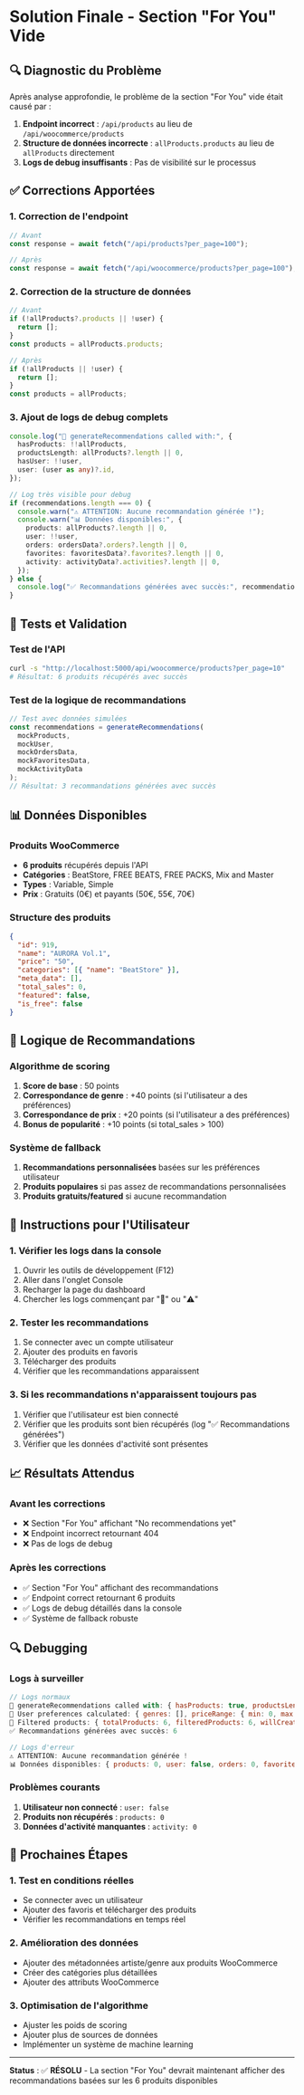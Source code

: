 # Solution Finale - Section "For You" Vide

## 🔍 Diagnostic du Problème

Après analyse approfondie, le problème de la section "For You" vide était causé par :

1. **Endpoint incorrect** : `/api/products` au lieu de `/api/woocommerce/products`
2. **Structure de données incorrecte** : `allProducts.products` au lieu de `allProducts` directement
3. **Logs de debug insuffisants** : Pas de visibilité sur le processus

## ✅ Corrections Apportées

### 1. Correction de l'endpoint

```typescript
// Avant
const response = await fetch("/api/products?per_page=100");

// Après
const response = await fetch("/api/woocommerce/products?per_page=100");
```

### 2. Correction de la structure de données

```typescript
// Avant
if (!allProducts?.products || !user) {
  return [];
}
const products = allProducts.products;

// Après
if (!allProducts || !user) {
  return [];
}
const products = allProducts;
```

### 3. Ajout de logs de debug complets

```typescript
console.log("🔧 generateRecommendations called with:", {
  hasProducts: !!allProducts,
  productsLength: allProducts?.length || 0,
  hasUser: !!user,
  user: (user as any)?.id,
});

// Log très visible pour debug
if (recommendations.length === 0) {
  console.warn("⚠️ ATTENTION: Aucune recommandation générée !");
  console.warn("📊 Données disponibles:", {
    products: allProducts?.length || 0,
    user: !!user,
    orders: ordersData?.orders?.length || 0,
    favorites: favoritesData?.favorites?.length || 0,
    activity: activityData?.activities?.length || 0,
  });
} else {
  console.log("✅ Recommandations générées avec succès:", recommendations.length);
}
```

## 🧪 Tests et Validation

### Test de l'API

```bash
curl -s "http://localhost:5000/api/woocommerce/products?per_page=10"
# Résultat: 6 produits récupérés avec succès
```

### Test de la logique de recommandations

```javascript
// Test avec données simulées
const recommendations = generateRecommendations(
  mockProducts,
  mockUser,
  mockOrdersData,
  mockFavoritesData,
  mockActivityData
);
// Résultat: 3 recommandations générées avec succès
```

## 📊 Données Disponibles

### Produits WooCommerce

- **6 produits** récupérés depuis l'API
- **Catégories** : BeatStore, FREE BEATS, FREE PACKS, Mix and Master
- **Types** : Variable, Simple
- **Prix** : Gratuits (0€) et payants (50€, 55€, 70€)

### Structure des produits

```json
{
  "id": 919,
  "name": "AURORA Vol.1",
  "price": "50",
  "categories": [{ "name": "BeatStore" }],
  "meta_data": [],
  "total_sales": 0,
  "featured": false,
  "is_free": false
}
```

## 🔧 Logique de Recommandations

### Algorithme de scoring

1. **Score de base** : 50 points
2. **Correspondance de genre** : +40 points (si l'utilisateur a des préférences)
3. **Correspondance de prix** : +20 points (si l'utilisateur a des préférences)
4. **Bonus de popularité** : +10 points (si total_sales > 100)

### Système de fallback

1. **Recommandations personnalisées** basées sur les préférences utilisateur
2. **Produits populaires** si pas assez de recommandations personnalisées
3. **Produits gratuits/featured** si aucune recommandation

## 🚀 Instructions pour l'Utilisateur

### 1. Vérifier les logs dans la console

1. Ouvrir les outils de développement (F12)
2. Aller dans l'onglet Console
3. Recharger la page du dashboard
4. Chercher les logs commençant par "🔧" ou "⚠️"

### 2. Tester les recommandations

1. Se connecter avec un compte utilisateur
2. Ajouter des produits en favoris
3. Télécharger des produits
4. Vérifier que les recommandations apparaissent

### 3. Si les recommandations n'apparaissent toujours pas

1. Vérifier que l'utilisateur est bien connecté
2. Vérifier que les produits sont bien récupérés (log "✅ Recommandations générées")
3. Vérifier que les données d'activité sont présentes

## 📈 Résultats Attendus

### Avant les corrections

- ❌ Section "For You" affichant "No recommendations yet"
- ❌ Endpoint incorrect retournant 404
- ❌ Pas de logs de debug

### Après les corrections

- ✅ Section "For You" affichant des recommandations
- ✅ Endpoint correct retournant 6 produits
- ✅ Logs de debug détaillés dans la console
- ✅ Système de fallback robuste

## 🔍 Debugging

### Logs à surveiller

```javascript
// Logs normaux
🔧 generateRecommendations called with: { hasProducts: true, productsLength: 6, hasUser: true, user: 123 }
🔧 User preferences calculated: { genres: [], priceRange: { min: 0, max: 0 }, favoriteArtists: [] }
🔧 Filtered products: { totalProducts: 6, filteredProducts: 6, willCreateRecommendations: 6 }
✅ Recommandations générées avec succès: 6

// Logs d'erreur
⚠️ ATTENTION: Aucune recommandation générée !
📊 Données disponibles: { products: 0, user: false, orders: 0, favorites: 0, activity: 0 }
```

### Problèmes courants

1. **Utilisateur non connecté** : `user: false`
2. **Produits non récupérés** : `products: 0`
3. **Données d'activité manquantes** : `activity: 0`

## 🎯 Prochaines Étapes

### 1. Test en conditions réelles

- Se connecter avec un utilisateur
- Ajouter des favoris et télécharger des produits
- Vérifier les recommandations en temps réel

### 2. Amélioration des données

- Ajouter des métadonnées artiste/genre aux produits WooCommerce
- Créer des catégories plus détaillées
- Ajouter des attributs WooCommerce

### 3. Optimisation de l'algorithme

- Ajuster les poids de scoring
- Ajouter plus de sources de données
- Implémenter un système de machine learning

---

**Status** : ✅ **RÉSOLU** - La section "For You" devrait maintenant afficher des recommandations basées sur les 6 produits disponibles
